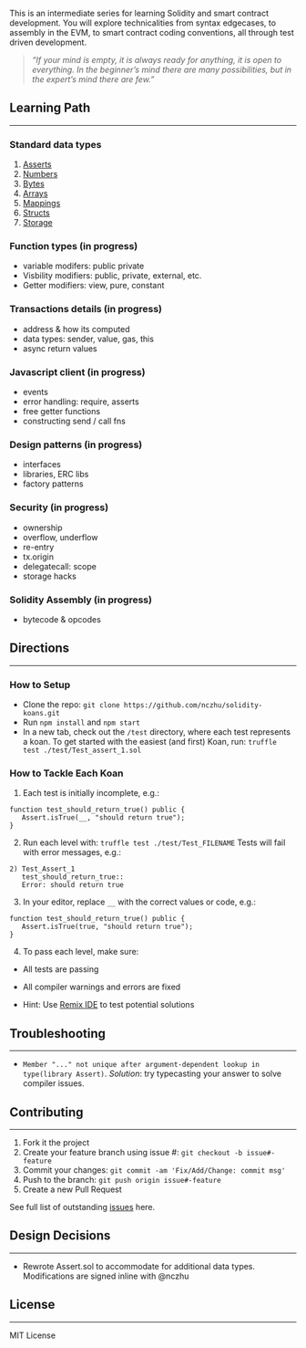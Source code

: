 This is an intermediate series for learning Solidity and smart contract development. You will explore technicalities from syntax edgecases, to assembly in the EVM, to smart contract coding conventions, all through test driven development.

> *“If your mind is empty, it is always ready for anything, it is open to everything. In the beginner’s mind there are many possibilities, but in the expert’s mind there are few.”*  
       
## Learning Path
---
### Standard data types
1. [Asserts](./test/Test_Assert_1.sol)
2. [Numbers](./test/Test_Numbers_2.sol)
3. [Bytes](./test/Test_Bits_Bytes_3.sol)
4. [Arrays](./test/Test_Arrays_4.sol)
5. [Mappings](./test/Test_Mappings_5.sol)
6. [Structs](./test/Test_Structs_6.sol)
7. [Storage](./test/Test_Storage_7.sol)

### Function types (in progress)
- variable modifers: public private
- Visbility modifiers: public, private, external, etc.
- Getter modifiers: view, pure, constant

### Transactions details (in progress)
- address & how its computed
- data types: sender, value, gas, this
- async return values

### Javascript client (in progress)
- events
- error handling: require, asserts
- free getter functions
- constructing send / call fns

### Design patterns (in progress)
- interfaces
- libraries, ERC libs
- factory patterns

### Security (in progress)
- ownership
- overflow, underflow
- re-entry
- tx.origin
- delegatecall: scope
- storage hacks

### Solidity Assembly (in progress)
- bytecode & opcodes

## Directions
---
### How to Setup
* Clone the repo: `git clone https://github.com/nczhu/solidity-koans.git`
* Run `npm install` and `npm start`
* In a new tab, check out the `/test` directory, where each test represents a koan. To get started with the easiest (and first) Koan, run:
`truffle test ./test/Test_assert_1.sol`

### How to Tackle Each Koan
 1. Each test is initially incomplete, e.g.: 
 ```
 function test_should_return_true() public {
    Assert.isTrue(__, "should return true");
 }
 ```
 2. Run each level with: `truffle test ./test/Test_FILENAME`
 Tests will fail with error messages, e.g.:
 ```
 2) Test_Assert_1
    test_should_return_true::
    Error: should return true
 ```
 3. In your editor, replace `__` with the correct values or code, e.g.: 
 ```
 function test_should_return_true() public {
    Assert.isTrue(true, "should return true");
 }
 ```
 4. To pass each level, make sure:
   * All tests are passing
   * All compiler warnings and errors are fixed

* Hint: Use [Remix IDE](http://remix.ethereum.org) to test potential solutions

## Troubleshooting
---
- `Member "..." not unique after argument-dependent lookup in type(library Assert)`. *Solution*: try typecasting your answer to solve compiler issues.

## Contributing
---
 1. Fork it the project
 2. Create your feature branch using issue #: `git checkout -b issue#-feature`
 3. Commit your changes: `git commit -am 'Fix/Add/Change: commit msg'`
 4. Push to the branch: `git push origin issue#-feature`
 5. Create a new Pull Request

See full list of outstanding [issues](https://github.com/nczhu/soliditykoans/issues) here.

## Design Decisions
---
- Rewrote Assert.sol to accommodate for additional data types. Modifications are signed inline with @nczhu

## License
---
MIT License

